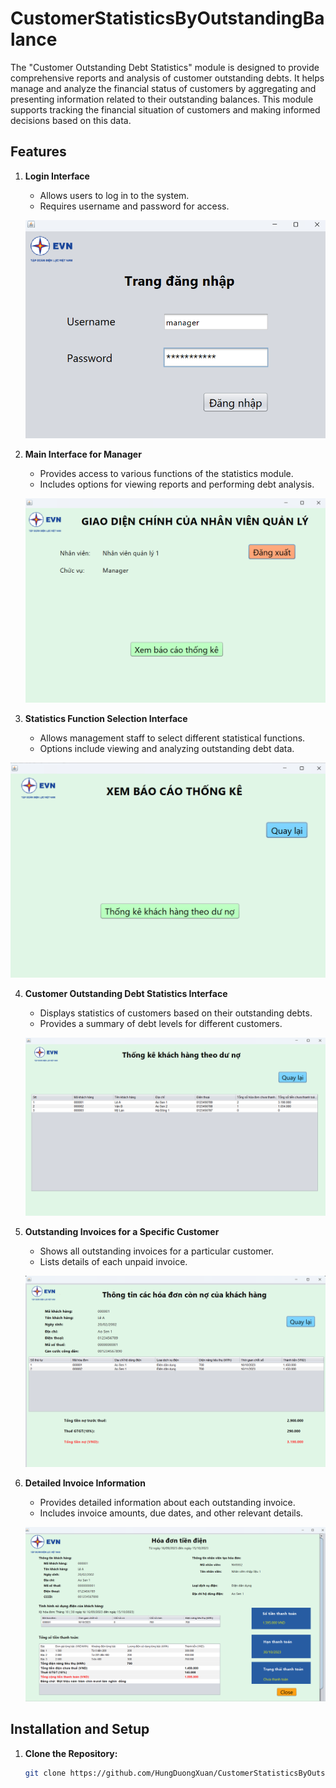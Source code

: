 # CustomerStatisticsByOutstandingBalance

The "Customer Outstanding Debt Statistics" module is designed to provide comprehensive reports and analysis of customer outstanding debts. It helps manage and analyze the financial status of customers by aggregating and presenting information related to their outstanding balances. This module supports tracking the financial situation of customers and making informed decisions based on this data.

## Features

1. **Login Interface**
   - Allows users to log in to the system.
   - Requires username and password for access.

    ![alt text](image-1.png)

2. **Main Interface for Manager**
   - Provides access to various functions of the statistics module.
   - Includes options for viewing reports and performing debt analysis.

   ![alt text](image-2.png)

3. **Statistics Function Selection Interface**
   - Allows management staff to select different statistical functions.
   - Options include viewing and analyzing outstanding debt data.

![alt text](image-3.png)

4. **Customer Outstanding Debt Statistics Interface**
   - Displays statistics of customers based on their outstanding debts.
   - Provides a summary of debt levels for different customers.

   ![alt text](image-4.png)

5. **Outstanding Invoices for a Specific Customer**
   - Shows all outstanding invoices for a particular customer.
   - Lists details of each unpaid invoice.

   ![alt text](image-5.png)

6. **Detailed Invoice Information**
   - Provides detailed information about each outstanding invoice.
   - Includes invoice amounts, due dates, and other relevant details.

   ![alt text](image-6.png)

## Installation and Setup

1. **Clone the Repository:**
   ```bash
   git clone https://github.com/HungDuongXuan/CustomerStatisticsByOutstandingBalance/